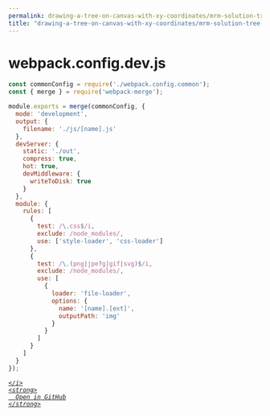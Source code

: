 ```yaml
---
permalink: drawing-a-tree-on-canvas-with-xy-coordinates/mrm-solution-tree---ep/webpack/webpack.config.dev.js.html
title: "drawing-a-tree-on-canvas-with-xy-coordinates/mrm-solution-tree---ep/webpack/webpack.config.dev.js"
---
```


# webpack.config.dev.js
```javascript
const commonConfig = require('./webpack.config.common');
const { merge } = require('webpack-merge');

module.exports = merge(commonConfig, {
  mode: 'development',
  output: {
    filename: './js/[name].js'
  },
  devServer: {
    static: './out',
    compress: true,
    hot: true,
    devMiddleware: {
      writeToDisk: true
    }
  },
  module: {
    rules: [
      {
        test: /\.css$/i,
        exclude: /node_modules/,
        use: ['style-loader', 'css-loader']
      },
      {
        test: /\.(png|jpe?g|gif|svg)$/i,
        exclude: /node_modules/,
        use: [
          {
            loader: 'file-loader',
            options: {
              name: '[name].[ext]',
              outputPath: 'img'
            }
          }
        ]
      }
    ]
  }
});

```
<div class="social open-gh-btn my-4">
  <a class="btn btn-github" href="https://github.com/tobiasbriones/blog/tree/main/mathswe/representation/repsymo/2dp/mrm/feat/drawing-a-tree-on-canvas-with-xy-coordinates/mrm-solution-tree---ep/webpack/webpack.config.dev.js" target="_blank">
    <i class="fab fa-github">
      
    </i>
    <strong>
      Open in GitHub
    </strong>
  </a>
</div>